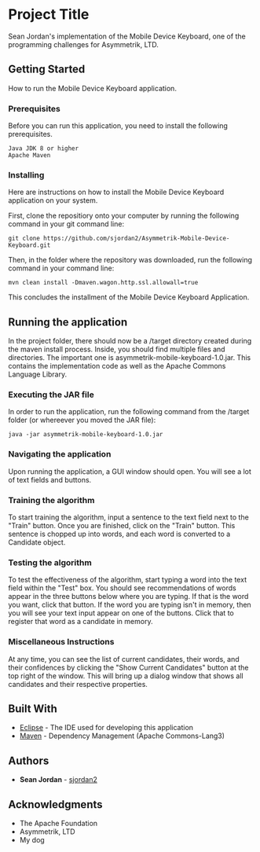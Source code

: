 # Project Title

Sean Jordan's implementation of the Mobile Device Keyboard, one of the programming challenges for Asymmetrik, LTD.

## Getting Started

How to run the Mobile Device Keyboard application.

### Prerequisites

Before you can run this application, you need to install the following prerequisites.

```
Java JDK 8 or higher
Apache Maven
```

### Installing

Here are instructions on how to install the Mobile Device Keyboard application on your system.

First, clone the repositiory onto your computer by running the following command in your git command line:

```
git clone https://github.com/sjordan2/Asymmetrik-Mobile-Device-Keyboard.git
```

Then, in the folder where the repository was downloaded, run the following command in your command line:

```
mvn clean install -Dmaven.wagon.http.ssl.allowall=true
```

This concludes the installment of the Mobile Device Keyboard Application.

## Running the application

In the project folder, there should now be a /target directory created during the maven install process. Inside, you should find multiple files and directories. The important one is asymmetrik-mobile-keyboard-1.0.jar. This contains the implementation code as well as the Apache Commons Language Library.

### Executing the JAR file

In order to run the application, run the following command from the /target folder (or whereever you moved the JAR file):

```
java -jar asymmetrik-mobile-keyboard-1.0.jar
```

### Navigating the application

Upon running the application, a GUI window should open. You will see a lot of text fields and buttons.

### Training the algorithm

To start training the algorithm, input a sentence to the text field next to the "Train" button. Once you are finished, click on the "Train" button. This sentence is chopped up into words, and each word is converted to a Candidate object.

### Testing the algorithm

To test the effectiveness of the algorithm, start typing a word into the text field within the "Test" box. You should see recommendations of words appear in the three buttons below where you are typing. If that is the word you want, click that button. If the word you are typing isn't in memory, then you will see your text input appear on one of the buttons. Click that to register that word as a candidate in memory.

### Miscellaneous Instructions

At any time, you can see the list of current candidates, their words, and their confidences by clicking the "Show Current Candidates" button at the top right of the window. This will bring up a dialog window that shows all candidates and their respective properties.

## Built With

* [Eclipse](https://www.eclipse.org/) - The IDE used for developing this application
* [Maven](https://maven.apache.org/) - Dependency Management (Apache Commons-Lang3)

## Authors

* **Sean Jordan** - [sjordan2](https://github.com/sjordan2)

## Acknowledgments

* The Apache Foundation
* Asymmetrik, LTD
* My dog
